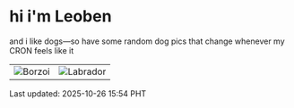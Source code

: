 # hi i'm Leoben

and i like dogs—so have some random dog pics that change whenever my CRON feels like it

|  |  |
|--------|----------|
| ![Borzoi](https://random-dog-vercel.vercel.app/api/random-borzoi?v=1761465246) | ![Labrador](https://random-dog-vercel.vercel.app/api/random-labrador?v=1761465246) |

Last updated: 2025-10-26 15:54 PHT
